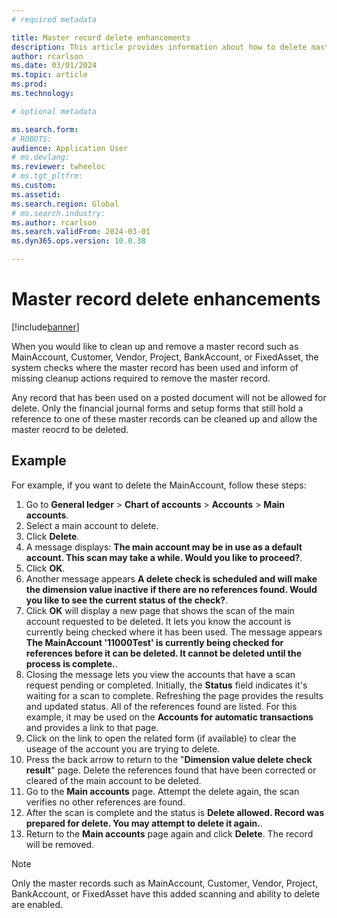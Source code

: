 ```yaml
---
# required metadata

title: Master record delete enhancements
description: This article provides information about how to delete master records that are used in a financial journal.
author: rcarlson
ms.date: 03/01/2024
ms.topic: article
ms.prod: 
ms.technology: 

# optional metadata

ms.search.form: 
# ROBOTS: 
audience: Application User
# ms.devlang: 
ms.reviewer: twheeloc
# ms.tgt_pltfrm: 
ms.custom: 
ms.assetid: 
ms.search.region: Global
# ms.search.industry: 
ms.author: rcarlson
ms.search.validFrom: 2024-03-01
ms.dyn365.ops.version: 10.0.38

---
```


# Master record delete enhancements

[!include[banner](../includes/banner.md)]

When you would like to clean up and remove a master record such as MainAccount, Customer, Vendor, Project, BankAccount, or FixedAsset, the system checks where the master record has been used and inform of missing cleanup actions required to remove the master record. 

Any record that has been used on a posted document will not be allowed for delete.  Only the financial journal forms and setup forms that still hold a reference to one of these master records can be cleaned up and allow the master reocrd to be deleted. 

## Example 
For example, if you want to delete the MainAccount, follow these steps:
   1. Go to **General ledger** > **Chart of accounts** > **Accounts** > **Main accounts**.
   2. Select a main account to delete.
   3. Click **Delete**.
   4. A message displays: **The main account may be in use as a default account. This scan may take a while. Would you like to proceed?**.
   5. Click **OK**.
   6. Another message appears **A delete check is scheduled and will make the dimension value inactive if there are no references found. Would you like to see the current status of the check?**.
   7. Click **OK** will display a new page that shows the scan of the main account requested to be deleted. It lets you know the account is currently being checked where it has been used. The message appears **The MainAccount '11000Test' is currently being checked for references before it can be deleted. It cannot be deleted until the process is complete.**.
   8. Closing the message lets you view the accounts that have a scan request pending or completed. Initially, the **Status** field indicates it's waiting for a scan to complete. Refreshing the page provides the results and updated status. All of the references found are listed. For this example, it may be used on the **Accounts for automatic transactions** and provides a link to that page.
   9. Click on the link to open the related form (if available) to clear the useage of the account you are trying to delete.
   10. Press the back arrow to return to the "**Dimension value delete check result**" page. Delete the references found that have been corrected or cleared of the main account to be deleted.
   11. Go to the **Main accounts** page. Attempt the delete again, the scan verifies no other references are found.
   12. After the scan is complete and the status is **Delete allowed. Record was prepared for delete. You may attempt to delete it again.**.
   13. Return to the **Main accounts** page again and click **Delete**. The record will be removed.

> [!NOTE]
> Only the master records such as MainAccount, Customer, Vendor, Project, BankAccount, or FixedAsset have this added scanning and ability to delete are enabled.  
